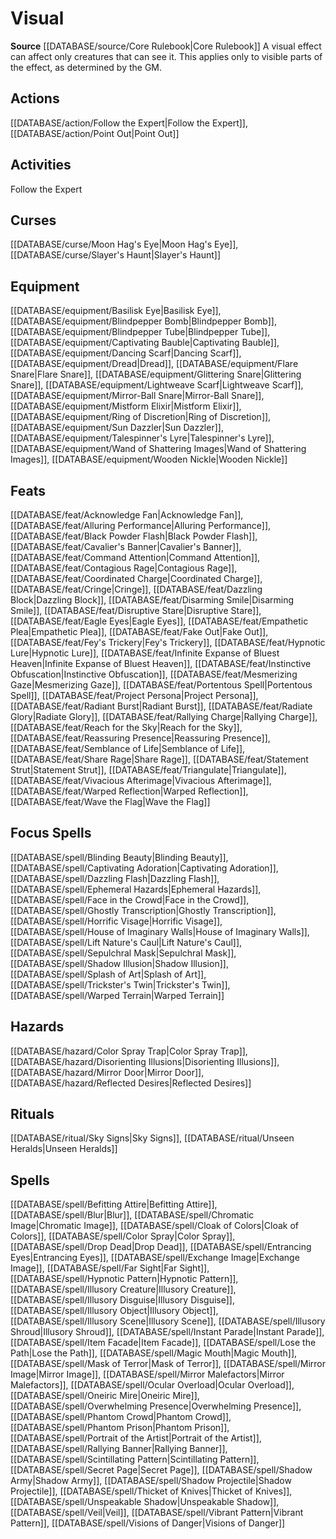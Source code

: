 ﻿---
id: '163'
name: Visual
rarity: Common
rus_type_level: null
source: '[[DATABASE/source/Core Rulebook|Core Rulebook]]'
trait:
- Visual
type: Trait

---
# Visual

**Source** [[DATABASE/source/Core Rulebook|Core Rulebook]] 
A visual effect can affect only creatures that can see it. This applies only to visible parts of the effect, as determined by the GM.

## Actions

[[DATABASE/action/Follow the Expert|Follow the Expert]], [[DATABASE/action/Point Out|Point Out]]

## Activities

Follow the Expert

## Curses

[[DATABASE/curse/Moon Hag's Eye|Moon Hag's Eye]], [[DATABASE/curse/Slayer's Haunt|Slayer's Haunt]]

## Equipment

[[DATABASE/equipment/Basilisk Eye|Basilisk Eye]], [[DATABASE/equipment/Blindpepper Bomb|Blindpepper Bomb]], [[DATABASE/equipment/Blindpepper Tube|Blindpepper Tube]], [[DATABASE/equipment/Captivating Bauble|Captivating Bauble]], [[DATABASE/equipment/Dancing Scarf|Dancing Scarf]], [[DATABASE/equipment/Dread|Dread]], [[DATABASE/equipment/Flare Snare|Flare Snare]], [[DATABASE/equipment/Glittering Snare|Glittering Snare]], [[DATABASE/equipment/Lightweave Scarf|Lightweave Scarf]], [[DATABASE/equipment/Mirror-Ball Snare|Mirror-Ball Snare]], [[DATABASE/equipment/Mistform Elixir|Mistform Elixir]], [[DATABASE/equipment/Ring of Discretion|Ring of Discretion]], [[DATABASE/equipment/Sun Dazzler|Sun Dazzler]], [[DATABASE/equipment/Talespinner's Lyre|Talespinner's Lyre]], [[DATABASE/equipment/Wand of Shattering Images|Wand of Shattering Images]], [[DATABASE/equipment/Wooden Nickle|Wooden Nickle]]

## Feats

[[DATABASE/feat/Acknowledge Fan|Acknowledge Fan]], [[DATABASE/feat/Alluring Performance|Alluring Performance]], [[DATABASE/feat/Black Powder Flash|Black Powder Flash]], [[DATABASE/feat/Cavalier's Banner|Cavalier's Banner]], [[DATABASE/feat/Command Attention|Command Attention]], [[DATABASE/feat/Contagious Rage|Contagious Rage]], [[DATABASE/feat/Coordinated Charge|Coordinated Charge]], [[DATABASE/feat/Cringe|Cringe]], [[DATABASE/feat/Dazzling Block|Dazzling Block]], [[DATABASE/feat/Disarming Smile|Disarming Smile]], [[DATABASE/feat/Disruptive Stare|Disruptive Stare]], [[DATABASE/feat/Eagle Eyes|Eagle Eyes]], [[DATABASE/feat/Empathetic Plea|Empathetic Plea]], [[DATABASE/feat/Fake Out|Fake Out]], [[DATABASE/feat/Fey's Trickery|Fey's Trickery]], [[DATABASE/feat/Hypnotic Lure|Hypnotic Lure]], [[DATABASE/feat/Infinite Expanse of Bluest Heaven|Infinite Expanse of Bluest Heaven]], [[DATABASE/feat/Instinctive Obfuscation|Instinctive Obfuscation]], [[DATABASE/feat/Mesmerizing Gaze|Mesmerizing Gaze]], [[DATABASE/feat/Portentous Spell|Portentous Spell]], [[DATABASE/feat/Project Persona|Project Persona]], [[DATABASE/feat/Radiant Burst|Radiant Burst]], [[DATABASE/feat/Radiate Glory|Radiate Glory]], [[DATABASE/feat/Rallying Charge|Rallying Charge]], [[DATABASE/feat/Reach for the Sky|Reach for the Sky]], [[DATABASE/feat/Reassuring Presence|Reassuring Presence]], [[DATABASE/feat/Semblance of Life|Semblance of Life]], [[DATABASE/feat/Share Rage|Share Rage]], [[DATABASE/feat/Statement Strut|Statement Strut]], [[DATABASE/feat/Triangulate|Triangulate]], [[DATABASE/feat/Vivacious Afterimage|Vivacious Afterimage]], [[DATABASE/feat/Warped Reflection|Warped Reflection]], [[DATABASE/feat/Wave the Flag|Wave the Flag]]

## Focus Spells

[[DATABASE/spell/Blinding Beauty|Blinding Beauty]], [[DATABASE/spell/Captivating Adoration|Captivating Adoration]], [[DATABASE/spell/Dazzling Flash|Dazzling Flash]], [[DATABASE/spell/Ephemeral Hazards|Ephemeral Hazards]], [[DATABASE/spell/Face in the Crowd|Face in the Crowd]], [[DATABASE/spell/Ghostly Transcription|Ghostly Transcription]], [[DATABASE/spell/Horrific Visage|Horrific Visage]], [[DATABASE/spell/House of Imaginary Walls|House of Imaginary Walls]], [[DATABASE/spell/Lift Nature's Caul|Lift Nature's Caul]], [[DATABASE/spell/Sepulchral Mask|Sepulchral Mask]], [[DATABASE/spell/Shadow Illusion|Shadow Illusion]], [[DATABASE/spell/Splash of Art|Splash of Art]], [[DATABASE/spell/Trickster's Twin|Trickster's Twin]], [[DATABASE/spell/Warped Terrain|Warped Terrain]]

## Hazards

[[DATABASE/hazard/Color Spray Trap|Color Spray Trap]], [[DATABASE/hazard/Disorienting Illusions|Disorienting Illusions]], [[DATABASE/hazard/Mirror Door|Mirror Door]], [[DATABASE/hazard/Reflected Desires|Reflected Desires]]

## Rituals

[[DATABASE/ritual/Sky Signs|Sky Signs]], [[DATABASE/ritual/Unseen Heralds|Unseen Heralds]]

## Spells

[[DATABASE/spell/Befitting Attire|Befitting Attire]], [[DATABASE/spell/Blur|Blur]], [[DATABASE/spell/Chromatic Image|Chromatic Image]], [[DATABASE/spell/Cloak of Colors|Cloak of Colors]], [[DATABASE/spell/Color Spray|Color Spray]], [[DATABASE/spell/Drop Dead|Drop Dead]], [[DATABASE/spell/Entrancing Eyes|Entrancing Eyes]], [[DATABASE/spell/Exchange Image|Exchange Image]], [[DATABASE/spell/Far Sight|Far Sight]], [[DATABASE/spell/Hypnotic Pattern|Hypnotic Pattern]], [[DATABASE/spell/Illusory Creature|Illusory Creature]], [[DATABASE/spell/Illusory Disguise|Illusory Disguise]], [[DATABASE/spell/Illusory Object|Illusory Object]], [[DATABASE/spell/Illusory Scene|Illusory Scene]], [[DATABASE/spell/Illusory Shroud|Illusory Shroud]], [[DATABASE/spell/Instant Parade|Instant Parade]], [[DATABASE/spell/Item Facade|Item Facade]], [[DATABASE/spell/Lose the Path|Lose the Path]], [[DATABASE/spell/Magic Mouth|Magic Mouth]], [[DATABASE/spell/Mask of Terror|Mask of Terror]], [[DATABASE/spell/Mirror Image|Mirror Image]], [[DATABASE/spell/Mirror Malefactors|Mirror Malefactors]], [[DATABASE/spell/Ocular Overload|Ocular Overload]], [[DATABASE/spell/Oneiric Mire|Oneiric Mire]], [[DATABASE/spell/Overwhelming Presence|Overwhelming Presence]], [[DATABASE/spell/Phantom Crowd|Phantom Crowd]], [[DATABASE/spell/Phantom Prison|Phantom Prison]], [[DATABASE/spell/Portrait of the Artist|Portrait of the Artist]], [[DATABASE/spell/Rallying Banner|Rallying Banner]], [[DATABASE/spell/Scintillating Pattern|Scintillating Pattern]], [[DATABASE/spell/Secret Page|Secret Page]], [[DATABASE/spell/Shadow Army|Shadow Army]], [[DATABASE/spell/Shadow Projectile|Shadow Projectile]], [[DATABASE/spell/Thicket of Knives|Thicket of Knives]], [[DATABASE/spell/Unspeakable Shadow|Unspeakable Shadow]], [[DATABASE/spell/Veil|Veil]], [[DATABASE/spell/Vibrant Pattern|Vibrant Pattern]], [[DATABASE/spell/Visions of Danger|Visions of Danger]]